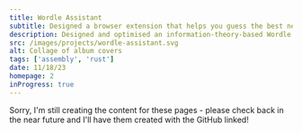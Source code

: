 ```yaml
---
title: Wordle Assistant
subtitle: Designed a browser extension that helps you guess the best next word in Wordle
description: Designed and optimised an information-theory-based Wordle Solver using Rust. Then combined WebAssembly and Chrome browser extensions to enable the solver to be used interactively to assist in the existing Worlde game.
src: /images/projects/wordle-assistant.svg
alt: Collage of album covers
tags: ['assembly', 'rust']
date: 11/18/23
homepage: 2
inProgress: true
---
```


Sorry, I'm still creating the content for these pages - please check back in the near future and I'll have them created with the GitHub linked!

